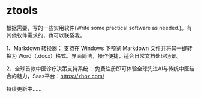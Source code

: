 # ztools
根据需要，写的一些实用软件(Write some practical software as needed.)。有其他软件需求的，也可以联系我。

1、Markdown 转换器：
支持在 Windows 下预览 Markdown 文件并将其一键转换为 Word（.docx）格式。界面简洁，操作便捷，适合日常文档处理场景。

2、全球首款中医诊疗决策支持系统：
免费注册即可体验全球先进AI与传统中医结合的魅力，Saas平台：https://zhoz.com/

持续更新中……
